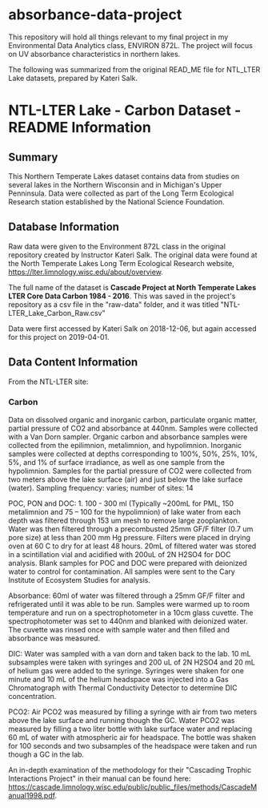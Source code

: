 # absorbance-data-project
This repository will hold all things relevant to my final project in my Environmental Data Analytics class, ENVIRON 872L. The project will focus on UV absorbance characteristics in northern lakes.

The following was summarized from the original READ_ME file for NTL_LTER Lake datasets, prepared by Kateri Salk. 

# NTL-LTER Lake - Carbon Dataset - README Information


## Summary

This Northern Temperate Lakes dataset contains data from studies on several lakes in the Northern Wisconsin and in Michigan's Upper Penninsula. Data were collected as part of the Long Term Ecological Research station established by the National Science Foundation.

## Database Information

Raw data were given to the Environment 872L class in the original repository created by Instructor Kateri Salk. The original data were found at the North Temperate Lakes Long Term Ecological Research website, https://lter.limnology.wisc.edu/about/overview.

The full name of the dataset is **Cascade Project at North Temperate Lakes LTER Core Data Carbon 1984 - 2016**. This was saved in the project's repository as a csv file in the "raw-data" folder, and it was titled "NTL-LTER_Lake_Carbon_Raw.csv"

Data were first accessed by Kateri Salk on 2018-12-06, but again accessed for this project on 2019-04-01.

## Data Content Information
From the NTL-LTER site: 
### Carbon
Data on dissolved organic and inorganic carbon, particulate organic matter, partial pressure of CO2 and absorbance at 440nm. Samples were collected with a Van Dorn sampler. Organic carbon and absorbance samples were collected from the epilimnion, metalimnion, and hypolimnion. Inorganic samples were collected at depths corresponding to 100%, 50%, 25%, 10%, 5%, and 1% of surface irradiance, as well as one sample from the hypolimnion. Samples for the partial pressure of CO2 were collected from two meters above the lake surface (air) and just below the lake surface (water). Sampling frequency: varies; number of sites: 14


POC, PON and DOC: 1. 100 - 300 ml (Typically ~200mL for PML, 150 metalimnion and 75 – 100 for the hypolimnion) of lake water from each depth was filtered through 153 um mesh to remove large zooplankton. Water was then filtered through a precombusted 25mm GF/F filter (0.7 um pore size) at less than 200 mm Hg pressure. Filters were placed in drying oven at 60 C to dry for at least 48 hours. 20mL of filtered water was stored in a scintillation vial and acidified with 200uL of 2N H2SO4 for DOC analysis. Blank samples for POC and DOC were prepared with deionized water to control for contamination. All samples were sent to the Cary Institute of Ecosystem Studies for analysis.

Absorbance: 60ml of water was filtered through a 25mm GF/F filter and refrigerated until it was able to be run. Samples were warmed up to room temperature and run on a spectrophotometer in a 10cm glass cuvette. The spectrophotometer was set to 440nm and blanked with deionized water. The cuvette was rinsed once with sample water and then filled and absorbance was measured.

DIC: Water was sampled with a van dorn and taken back to the lab. 10 mL subsamples were taken with syringes and 200 uL of 2N H2SO4 and 20 mL of helium gas were added to the syringe. Syringes were shaken for one minute and 10 mL of the helium headspace was injected into a Gas Chromatograph with Thermal Conductivity Detector to determine DIC concentration.

PCO2: Air PCO2 was measured by filling a syringe with air from two meters above the lake surface and running though the GC. Water PCO2 was measured by filling a two liter bottle with lake surface water and replacing 60 mL of water with atmospheric air for headspace. The bottle was shaken for 100 seconds and two subsamples of the headspace were taken and run though a GC in the lab.

An in-depth examination of the methodology for their "Cascading Trophic Interactions Project" in their manual can be found here: https://cascade.limnology.wisc.edu/public/public_files/methods/CascadeManual1998.pdf. 

